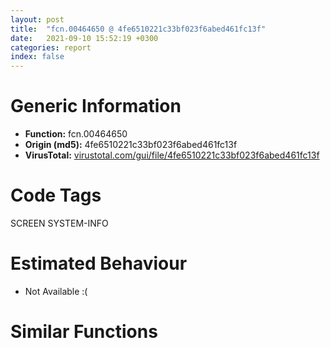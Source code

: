 ```yaml
---
layout: post
title:  "fcn.00464650 @ 4fe6510221c33bf023f6abed461fc13f"
date:   2021-09-10 15:52:19 +0300
categories: report
index: false
---
```


# Generic Information
- **Function:** fcn.00464650
- **Origin (md5):** 4fe6510221c33bf023f6abed461fc13f
- **VirusTotal:** [virustotal.com/gui/file/4fe6510221c33bf023f6abed461fc13f][virustotal_ref]

# Code Tags
<span class="tag" id="SCREEN">SCREEN</span>
<span class="tag" id="SYSTEM-INFO">SYSTEM-INFO</span>


# Estimated Behaviour
<ul><li class="bhv-desc" id="na">Not Available :(</li></ul>

# Similar Functions
<script type="text/javascript" src="https://www.gstatic.com/charts/loader.js"></script>
<script type="text/javascript">

    google.charts.load('current', {'packages':['corechart']});
    google.charts.setOnLoadCallback(drawChart);

    function drawChart() {
    var data = new google.visualization.DataTable();
        data.addColumn('number', 'X');
        data.addColumn('number', 'Y');
        data.addColumn({type: 'string', role: 'tooltip', 'p': {'html': true}});
        data.addColumn({'type': 'string', 'role': 'style'});
        
        data.addRows([
    [0, 0, '<b><a href="/report/fcn.00464650@4fe6510221c33bf023f6abed461fc13f">fcn.00464650</a><br>@4fe6510221c33bf023f6abed461fc13f</b><br>', 'point { fill-color: #e0440e; }'],

        ]);

    var options = {
        title: 'Similarity Plot',
        legend: 'none',
        colors: ['#dedbd9', '#e6693e', '#ec8f6e', '#f3b49f', '#f6c7b6'],
        tooltip: {isHtml: true, trigger: 'both'},
        explorer: {
        actions: ["dragToZoom", "rightClickToReset"],
        },
        chartArea: {
        width: '80%',
        height: '80%'
        },
        width: '100%',
        height: '100%'
    };

    var chart = new google.visualization.ScatterChart(document.getElementById('chart_div'));

    chart.draw(data, options);
    }
    
</script>


<div id="chart_div" style="width: 100%px; height: 100%;"></div>

# Disassembled Code
{% highlight nasm %}

sub esp, 0x90
push ebx
push ebp
push esi
push edi
mov edi, dword[esp+0xa4]
mov eax, dword[edi+4]
mov esi, edx
test eax, eax
je 0x464f8e
mov byte[edi+0xbd], 1
cmp word[ecx], 0
je off.b51
push ecx
push eax
call dword[sym.imp.USER32.dll_SetWindowTextW]
mov eax, 0x80000000
mov dword[esp+0x24], eax
mov dword[esp+0x2c], eax
mov dword[esp+0x18], eax
mov dword[esp+0x14], eax
mov eax, dword[edi+4]
push eax
mov byte[esp+0x23], 0
call dword[sym.imp.USER32.dll_IsZoomed]
mov ecx, dword[edi+4]
mov ebx, eax
push ecx
mov dword[esp+0x58], ebx
call dword[sym.imp.USER32.dll_IsIconic]
mov dword[esp+0x30], eax
test eax, eax
je off.b122
mov ebp, 9
mov dword[esp+0x20], ebp
jmp off.b142
xor edx, edx
test ebx, ebx
setne dl
lea edx, [edx*4+1]
mov ebp, edx
mov dword[esp+0x20], edx
mov dword[esp+0x10], esi
cmp word[esi], 0
mov ebx, esi
je 0x464974
mov edi, edi
movzx esi, word[ebx]
test esi, 0xffffff80
jne off.b189
push 2
push esi
call fcn.0048df9e
add esp, 8
test eax, eax
je off.b189
and esi, 0xffffffdf
movzx eax, si
add eax, 0xfffffff7
cmp eax, 0x50
ja case.0x464723.10
movzx eax, byte[eax+0x464fc4]
jmp dword[eax*4+0x464fa0]
add dword[esp+0x10], 2
jmp case.0x464723.10
push 8
push str.AutoSize
push ebx
call fcn.0048d597
add esp, 0xc
test eax, eax
jne case.0x464723.10
add dword[esp+0x10], 0x10
mov byte[esp+0x1f], 1
jmp case.0x464723.10
push 6
push str.Center
push ebx
call fcn.0048d597
add esp, 0xc
test eax, eax
jne case.0x464723.10
add dword[esp+0x10], 0xc
mov eax, 0x80000001
mov dword[esp+0x24], eax
mov dword[esp+0x2c], eax
jmp case.0x464723.10
push 8
push str.Minimize
push ebx
call fcn.0048d597
add esp, 0xc
test eax, eax
jne 0x4647b0
add dword[esp+0x10], 0x10
mov dword[esp+0x20], 6
jmp case.0x464723.10
push 8
push str.Maximize
push ebx
call fcn.0048d597
add esp, 0xc
test eax, eax
jne case.0x464723.10
add dword[esp+0x10], 0x10
mov dword[esp+0x20], 3
jmp case.0x464723.10
push 2
push 0x4bc65c
push ebx
call fcn.0048d597
add esp, 0xc
test eax, eax
jne 0x464800
add dword[esp+0x10], 4
mov dword[esp+0x20], 8
jmp case.0x464723.10
push 0xa
push str.NoActivate
push ebx
call fcn.0048d597
add esp, 0xc
test eax, eax
jne case.0x464723.10
add dword[esp+0x10], 0x14
mov dword[esp+0x20], 4
jmp case.0x464723.10
push 7
push str.Restore
push ebx
call fcn.0048d597
add esp, 0xc
test eax, eax
jne case.0x464723.10
add dword[esp+0x10], 0xe
mov dword[esp+0x20], 9
jmp case.0x464723.10
push 6
lea ecx, [ebx+2]
push str.Center
push ecx
call fcn.0048d597
add esp, 0xc
test eax, eax
jne case.0x464723.72
mov ax, word[ebx]
call fcn.004095a0
cmp ax, 0x58
jne 0x46488b
add dword[esp+0x10], 0xe
mov dword[esp+0x24], 0x80000001
jmp 0x464966
add dword[esp+0x10], 0xe
mov dword[esp+0x2c], 0x80000001
jmp 0x464966
push 4
push str.Hide
push ebx
call fcn.0048d597
add esp, 0xc
test eax, eax
jne 0x4648c1
add dword[esp+0x10], 8
xor ebp, ebp
mov dword[esp+0x20], ebp
jmp 0x464966
lea edx, [esp+0x10]
push edx
lea ebp, [ebx+2]
push ebp
call fcn.0048f906
add esp, 8
call fcn.0049b670
mov esi, eax
cmp dword[esp+0x10], ebp
je 0x464ab4
mov ax, word[ebx]
call fcn.004095a0
movzx eax, ax
add eax, 0xffffffb8
cmp eax, 0x11
ja case.0x464723.10
movzx eax, byte[eax+0x46502c]
jmp dword[eax*4+0x465018]
mov dword[esp+0x24], esi
jmp case.0x464723.10
mov dword[esp+0x2c], esi
jmp case.0x464723.10
cmp byte[edi+0xc0], 0
je 0x46492f
mov ecx, dword[0x4c85d0]
push 0x60
push ecx
push esi
call dword[sym.imp.KERNEL32.dll_MulDiv]
mov dword[esp+0x18], eax
jmp case.0x464723.10
mov dword[esp+0x18], esi
jmp case.0x464723.10
cmp byte[edi+0xc0], 0
je 0x464954
mov edx, dword[0x4c85d0]
push 0x60
push edx
push esi
call dword[sym.imp.KERNEL32.dll_MulDiv]
mov dword[esp+0x14], eax
jmp case.0x464723.10
mov dword[esp+0x14], esi
cmp dword[esp+0x10], ebx
je 0x464ab8
mov ebp, dword[esp+0x20]
mov ebx, dword[esp+0x10]
cmp word[ebx], 0
jne off.b160
mov eax, dword[esp+0x18]
mov ecx, dword[esp+0x14]
mov dword[esp+0x58], eax
mov dword[esp+0x5c], ecx
mov byte[esp+0x1e], 0
test ebp, ebp
je 0x4649a5
cmp ebp, 9
je 0x464997
cmp ebp, 4
jne 0x4649b5
cmp dword[esp+0x54], 0
jne 0x4649a5
cmp dword[esp+0x30], 0
je 0x4649b5
mov edx, dword[edi+4]
push ebp
push edx
call dword[sym.imp.USER32.dll_ShowWindow]
mov byte[esp+0x1e], 1
mov eax, dword[edi+4]
push eax
call dword[sym.imp.USER32.dll_IsIconic]
test eax, eax
sete al
mov byte[esp+0x2b], al
test al, al
je 0x464b95
cmp byte[esp+0x1f], 0
je 0x464ad5
xor ebx, ebx
xor ebp, ebp
mov dword[esp+0x18], ebp
mov dword[esp+0x14], ebx
cmp dword[edi+0x10], ebx
jbe 0x464a75
mov dword[esp+0x18], ebx
mov esi, dword[edi+0x18]
add esi, dword[esp+0x18]
cmp byte[esi+4], 0x18
je 0x464a4c
mov ecx, dword[esi]
push 0xfffffffffffffff0
push ecx
call dword[sym.imp.USER32.dll_GetWindowLongW]
test eax, 0x10000000
je 0x464a4c
mov eax, dword[esi]
lea edx, [esp+0x34]
push edx
push eax
call dword[sym.imp.USER32.dll_GetWindowRect]
mov edx, dword[edi+4]
push 2
lea ecx, [esp+0x38]
push ecx
push edx
push 0
call dword[sym.imp.USER32.dll_MapWindowPoints]
mov eax, dword[esp+0x3c]
cmp eax, ebp
jle 0x464a3e
mov ebp, eax
mov eax, dword[esp+0x40]
cmp eax, dword[esp+0x14]
jle 0x464a4c
mov dword[esp+0x14], eax
add dword[esp+0x18], 0x14
inc ebx
cmp ebx, dword[edi+0x10]
jb 0x4649f4
mov dword[esp+0x18], ebp
test ebp, ebp
jle 0x464a66
add ebp, dword[edi+0x78]
mov dword[esp+0x18], ebp
mov eax, dword[esp+0x14]
test eax, eax
jle 0x464a75
add eax, dword[edi+0x7c]
mov dword[esp+0x14], eax
mov eax, dword[edi+8]
test eax, eax
je 0x464b95
push 0xfffffffffffffff0
push eax
call dword[sym.imp.USER32.dll_GetWindowLongW]
test eax, 0x10000000
je 0x464b95
mov ecx, dword[edi+8]
lea eax, [esp+0x34]
push eax
push ecx
call dword[sym.imp.USER32.dll_GetWindowRect]
mov edx, dword[esp+0x40]
sub edx, dword[esp+0x38]
add dword[esp+0x14], edx
jmp 0x464b95
mov dword[esp+0x10], ebx
push ebx
push str.Invalid_option.
mov ecx, 0x4c8640
call fcn.0042e1d0
pop edi
pop esi
pop ebp
pop ebx
add esp, 0x90
ret 4
mov esi, dword[esp+0x18]
mov ebx, dword[esp+0x14]
cmp esi, 0x80000000
je 0x464af1
cmp ebx, 0x80000000
jne 0x464b95
cmp byte[edi+0xbb], 0
je 0x464b5e
cmp esi, 0x80000000
jne 0x464b0f
mov eax, dword[edi+0x90]
add eax, dword[edi+0x78]
mov dword[esp+0x18], eax
cmp ebx, 0x80000000
jne 0x464b95
mov esi, dword[edi+0x94]
add esi, dword[edi+0x7c]
mov eax, dword[edi+8]
mov dword[esp+0x14], esi
test eax, eax
je 0x464b95
push 0xfffffffffffffff0
push eax
call dword[sym.imp.USER32.dll_GetWindowLongW]
test eax, 0x10000000
je 0x464b95
mov ecx, dword[edi+8]
lea eax, [esp+0x34]
push eax
push ecx
call dword[sym.imp.USER32.dll_GetWindowRect]
mov edx, dword[esp+0x40]
sub edx, dword[esp+0x38]
add esi, edx
mov dword[esp+0x14], esi
jmp 0x464b95
mov ecx, dword[edi+4]
lea eax, [esp+0x34]
push eax
push ecx
call dword[sym.imp.USER32.dll_GetClientRect]
cmp esi, 0x80000000
jne 0x464b81
mov eax, dword[esp+0x3c]
sub eax, dword[esp+0x34]
mov dword[esp+0x18], eax
cmp ebx, 0x80000000
jne 0x464b95
mov eax, dword[esp+0x40]
sub eax, dword[esp+0x38]
mov dword[esp+0x14], eax
cmp byte[edi+0xbb], 0
je 0x464bed
cmp byte[edi+0xb8], 0
je 0x464bcc
xor ebp, ebp
cmp dword[edi+0x10], ebp
jbe 0x464bcc
xor esi, esi
mov eax, dword[edi+0x18]
add eax, esi
cmp byte[eax+4], 0x13
jne 0x464bc3
push 0
push eax
call fcn.00468620
inc ebp
add esi, 0x14
cmp ebp, dword[edi+0x10]
jb 0x464bb0
mov eax, 0x80000000
cmp dword[esp+0x24], eax
jne 0x464bdf
mov dword[esp+0x24], 0x80000001
cmp dword[esp+0x2c], eax
jne 0x464bed
mov dword[esp+0x2c], 0x80000001
mov eax, dword[edi+4]
push eax
call dword[sym.imp.USER32.dll_IsWindowVisible]
cmp byte[esp+0x2b], 0
mov dword[esp+0x30], eax
je 0x464e89
mov ecx, dword[esp+0x18]
mov edx, dword[esp+0x14]
mov ebx, dword[sym.imp.USER32.dll_GetWindowLongW]
xor eax, eax
mov dword[esp+0x44], eax
mov dword[esp+0x48], eax
mov eax, dword[edi+4]
push 0xfffffffffffffff0
push eax
mov dword[esp+0x54], ecx
mov dword[esp+0x58], edx
call ebx
mov ecx, dword[edi+4]
push 0xffffffffffffffec
push ecx
mov esi, eax
call ebx
mov edx, dword[edi+4]
push eax
push edx
call dword[sym.imp.USER32.dll_GetMenu]
neg eax
sbb eax, eax
neg eax
push eax
push esi
lea eax, [esp+0x50]
push eax
call dword[sym.imp.USER32.dll_AdjustWindowRectEx]
mov ebp, dword[esp+0x4c]
mov ebx, dword[esp+0x50]
sub ebp, dword[esp+0x44]
sub ebx, dword[esp+0x48]
test esi, 0x100000
je 0x464c78
push 3
call dword[sym.imp.USER32.dll_GetSystemMetrics]
add ebx, eax
test esi, 0x200000
je 0x464c8a
push 2
call dword[sym.imp.USER32.dll_GetSystemMetrics]
add ebp, eax
push 0
lea ecx, [esp+0x74]
push ecx
push 0
push 0x30
call dword[sym.imp.USER32.dll_SystemParametersInfoW]
mov eax, dword[esp+0x78]
mov esi, dword[esp+0x70]
mov ecx, dword[esp+0x7c]
sub ecx, dword[esp+0x74]
sub eax, esi
cmp byte[edi+0xbb], 0
je 0x464cd3
mov edx, 0x80000000
cmp dword[esp+0x58], edx
jne 0x464cc7
cmp ebp, eax
jle 0x464cc7
mov ebp, eax
cmp dword[esp+0x5c], edx
jne 0x464cd3
cmp ebx, ecx
jle 0x464cd3
mov ebx, ecx
cmp dword[esp+0x24], 0x80000001
jne 0x464cea
sub eax, ebp
cdq
sub eax, edx
sar eax, 1
add eax, esi
mov dword[esp+0x24], eax
mov esi, dword[esp+0x2c]
cmp esi, 0x80000001
jne 0x464d05
mov eax, ecx
sub eax, ebx
cdq
sub eax, edx
mov esi, eax
sar esi, 1
add esi, dword[esp+0x74]
mov eax, dword[edi+4]
lea edx, [esp+0x60]
push edx
push eax
call dword[sym.imp.USER32.dll_GetWindowRect]
mov ecx, dword[esp+0x68]
mov eax, dword[esp+0x60]
sub ecx, eax
cmp ebp, ecx
jne 0x464d4c
mov ecx, dword[esp+0x6c]
mov edx, dword[esp+0x64]
sub ecx, edx
cmp ebx, ecx
jne 0x464d4c
mov ecx, dword[esp+0x24]
cmp ecx, 0x80000000
je 0x464d40
cmp ecx, eax
jne 0x464d4c
cmp esi, 0x80000000
je 0x464d94
cmp esi, edx
je 0x464d94
mov edx, dword[edi+4]
push edx
call dword[sym.imp.USER32.dll_IsZoomed]
test eax, eax
je 0x464d66
mov eax, dword[edi+4]
push 9
push eax
call dword[sym.imp.USER32.dll_ShowWindow]
cmp esi, 0x80000000
jne 0x464d72
mov esi, dword[esp+0x64]
mov eax, dword[esp+0x24]
cmp eax, 0x80000000
jne 0x464d81
mov eax, dword[esp+0x60]
mov ecx, dword[esp+0x30]
mov edx, dword[edi+4]
push ecx
push ebx
push ebp
push esi
push eax
push edx
call dword[sym.imp.USER32.dll_MoveWindow]
cmp byte[edi+0xbb], 0
je 0x464e89
mov ecx, dword[edi+4]
lea eax, [esp+0x80]
push eax
push ecx
call dword[sym.imp.USER32.dll_GetWindowRect]
mov eax, dword[edi+4]
lea edx, [esp+0x90]
push edx
push eax
call dword[sym.imp.USER32.dll_GetClientRect]
mov eax, dword[esp+0x88]
mov ecx, dword[esp+0x8c]
sub eax, dword[esp+0x80]
sub ecx, dword[esp+0x84]
mov esi, dword[edi+0xa8]
mov edx, eax
sub edx, dword[esp+0x98]
mov ebx, ecx
sub ebx, dword[esp+0x9c]
cmp esi, 0x80000001
jne 0x464e09
mov dword[edi+0xa8], eax
jmp 0x464e19
cmp esi, 0x80000000
je 0x464e19
add esi, edx
mov dword[edi+0xa8], esi
mov esi, dword[edi+0xac]
cmp esi, 0x80000001
jne 0x464e2f
mov dword[edi+0xac], ecx
jmp 0x464e3f
cmp esi, 0x80000000
je 0x464e3f
add esi, ebx
mov dword[edi+0xac], esi
mov esi, dword[edi+0xb0]
cmp esi, 0x80000001
jne 0x464e55
mov dword[edi+0xb0], eax
jmp 0x464e65
cmp esi, 0x80000000
je 0x464e65
add edx, esi
mov dword[edi+0xb0], edx
mov eax, dword[edi+0xb4]
cmp eax, 0x80000001
jne 0x464e7a
mov dword[edi+0xb4], ecx
jmp 0x464e89
cmp eax, 0x80000000
je 0x464e89
add ebx, eax
mov dword[edi+0xb4], ebx
cmp byte[esp+0x1e], 0
jne 0x464e9f
mov ecx, dword[esp+0x20]
mov edx, dword[edi+4]
push ecx
push edx
call dword[sym.imp.USER32.dll_ShowWindow]
mov eax, dword[esp+0x20]
dec eax
cmp eax, 8
ja case.0x464eb4.2
movzx eax, byte[eax+0x465048]
jmp dword[eax*4+0x465040]
mov ecx, dword[edi+4]
push 2
push ecx
call dword[sym.imp.USER32.dll_GetAncestor]
cmp eax, dword[edi+4]
jne case.0x464eb4.2
mov esi, dword[edi+4]
call dword[sym.imp.USER32.dll_GetForegroundWindow]
cmp esi, eax
je 0x464ee4
mov eax, esi
call fcn.00477480
cmp byte[edi+0xbc], 0
je case.0x464eb4.2
mov byte[edi+0xbc], 0
call dword[sym.imp.USER32.dll_GetFocus]
mov ebx, eax
test ebx, ebx
je 0x464f6a
cmp byte[edi+0xb8], 0
je case.0x464eb4.2
mov ebp, dword[sym.imp.USER32.dll_GetDlgCtrlID]
push ebx
call ebp
lea esi, [eax-3]
cmp esi, dword[edi+0x10]
jb 0x464f36
push ebx
call dword[sym.imp.USER32.dll_GetParent]
mov ebx, eax
test ebx, ebx
je 0x464f31
push ebx
call ebp
lea esi, [eax-3]
cmp esi, dword[edi+0x10]
jae case.0x464eb4.2
mov eax, dword[edi+0x18]
lea edx, [esi+esi*4]
cmp dword[eax+edx*4], ebx
lea ebp, [eax+edx*4]
jne case.0x464eb4.2
cmp esi, 0x2af8
je case.0x464eb4.2
test ebp, ebp
je case.0x464eb4.2
cmp byte[ebp+4], 0x13
jne case.0x464eb4.2
mov ecx, dword[edi+4]
push ecx
call dword[sym.imp.USER32.dll_UpdateWindow]
push 1
push ebp
call fcn.00468620
jmp case.0x464eb4.2
mov edx, dword[edi+4]
push edx
call dword[sym.imp.USER32.dll_SetFocus]
push 1
push 0xffffffffffffffff
mov byte[edi+0xbb], 0
mov byte[edi+0xbd], 0
call fcn.00401340
add esp, 8
pop edi
pop esi
pop ebp
mov eax, 1
pop ebx
add esp, 0x90
ret 4

{% endhighlight %}

[virustotal_ref]: https://www.virustotal.com/gui/file/4fe6510221c33bf023f6abed461fc13f